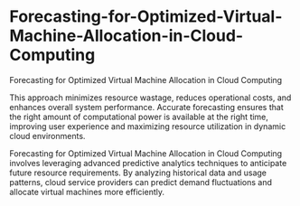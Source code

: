 # Forecasting-for-Optimized-Virtual-Machine-Allocation-in-Cloud-Computing
Forecasting for Optimized Virtual Machine Allocation in Cloud Computing

This approach minimizes resource wastage, reduces operational costs, and enhances overall system
performance. Accurate forecasting ensures that the right amount of computational power is
available at the right time, improving user experience and maximizing resource utilization in
dynamic cloud environments.

Forecasting for Optimized Virtual Machine Allocation in Cloud Computing involves leveraging
advanced predictive analytics techniques to anticipate future resource requirements. By analyzing
historical data and usage patterns, cloud service providers can predict demand fluctuations and allocate
virtual machines more efficiently.
